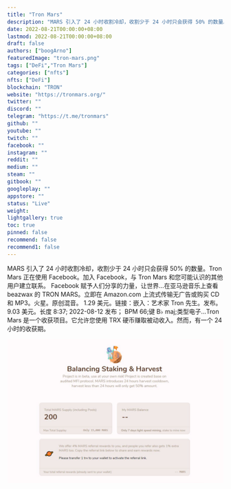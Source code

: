```yaml
---
title: "Tron Mars"
description: "MARS 引入了 24 小时收割冷却，收割少于 24 小时只会获得 50% 的数量。"
date: 2022-08-21T00:00:00+08:00
lastmod: 2022-08-21T00:00:00+08:00
draft: false
authors: ["boogArno"]
featuredImage: "tron-mars.png"
tags: ["DeFi","Tron Mars"]
categories: ["nfts"]
nfts: ["DeFi"]
blockchain: "TRON"
website: "https://tronmars.org/"
twitter: ""
discord: ""
telegram: "https://t.me/tronmars"
github: ""
youtube: ""
twitch: ""
facebook: ""
instagram: ""
reddit: ""
medium: ""
steam: ""
gitbook: ""
googleplay: ""
appstore: ""
status: "Live"
weight: 
lightgallery: true
toc: true
pinned: false
recommend: false
recommend1: false
---
```


MARS 引入了 24 小时收割冷却，收割少于 24 小时只会获得 50% 的数量。Tron Mars 正在使用 Facebook。加入 Facebook，与 Tron Mars 和您可能认识的其他用户建立联系。 Facebook 赋予人们分享的力量，让世界...在亚马逊音乐上查看 beazwax 的 TRON MARS。立即在 Amazon.com 上流式传输无广告或购买 CD 和 MP3。火星。原创混音。 1.29 美元。链接：嵌入：艺术家 Tron 先生。发布。 9.03 美元。长度 8:37; 2022-08-12 发布； BPM 66;键 B♭ maj;类型电子...Tron Mars 是一个收获项目。它允许您使用 TRX 硬币赚取被动收入。然而，有一个 24 小时的收获期。

![tronmars-dapp-defi-tron-image1_4133afe240289bb085ea4bd876b20c0b](tronmars-dapp-defi-tron-image1_4133afe240289bb085ea4bd876b20c0b.png)